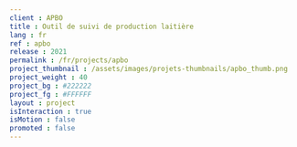 ```yaml
---
client : APBO
title : Outil de suivi de production laitière
lang : fr
ref : apbo
release : 2021
permalink : /fr/projects/apbo
project_thumbnail : /assets/images/projets-thumbnails/apbo_thumb.png
project_weight : 40
project_bg : #222222
project_fg : #FFFFFF
layout : project
isInteraction : true
isMotion : false
promoted : false
---
```

